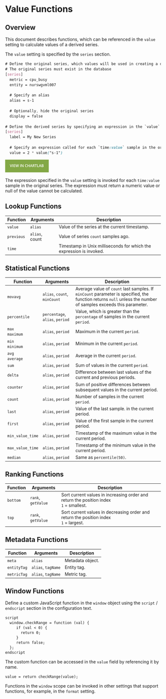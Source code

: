 # Value Functions

## Overview

This document describes functions, which can be referenced in the `value` setting to calculate values of a derived series.

The `value` setting is specified by the `series` section.

```css
# Define the original series, which values will be used in creating a derived (computed) series.
# The original series must exist in the database
[series]
  metric = cpu_busy
  entity = nurswgvml007

  # Specify an alias
  alias = s-1

  # Optionally, hide the original series
  display = false

# Define the derived series by specifying an expression in the `value` setting
[series]
  label = My New Series

  # Specify an expression called for each `time:value` sample in the original series
  value = 2 * value("s-1")
```

[![](./images/button.png)](https://apps.axibase.com/chartlab/ae6323aa)

The expression specified in the `value` setting is invoked for each `time:value` sample in the original series. The expression must return a numeric value or null of the value cannot be calculated.

## Lookup Functions

| Function | Arguments | Description |
|----------|-----------|-------------|
| `value` | `alias` | Value of the series at the current timestamp. |
| `previous` | `alias`, count | Value of series `count` samples ago. |
| `time` |  | Timestamp in Unix milliseconds for which the expression is invoked. |

## Statistical Functions

| Function | Arguments | Description |
|----------|-----------|-------------|
| `movavg` | `alias`, `count`, `minCount` | Average value of `count` last samples. If `minCount` parameter is specified, the function returns `null` unless the number of samples exceeds this parameter. |
| `percentile` | `percentage`, `alias`, `period` |  Value, which is greater than the `percentage` of samples in the current `period`.  |
| `max`<br>`maximum` | `alias`, `period` | Maximum in the current `period`. |
| `min`<br>`minimum` | `alias`, `period` | Minimum in the current `period`. |
| `avg`<br>`average` | `alias`, `period` | Average in the current `period`. |
| `sum` | `alias`, `period` | Sum of values in the current `period`. |
| `delta` | `alias`, `period` | Difference between last values of the current and previous periods. |
| `counter` | `alias`, `period`  | Sum of positive differences between subsequent values in the current period. |
| `count` | `alias`, `period` | Number of samples in the current `period`. |
| `last` | `alias`, `period` | Value of the last sample. in the current period. |
| `first` | `alias`, `period` | Value of the first sample in the current period. |
| `min_value_time` | `alias`, `period` | Timestamp of the maximum value in the current period. |
| `max_value_time` | `alias`, `period` | Timestamp of the minimum value in the current period. |
| `median` | `alias`, `period` | Same as `percentile(50)`. |

## Ranking Functions

| Function | Arguments | Description |
|----------|-----------|-------------|
| `bottom` | `rank`, `getValue` | Sort current values in increasing order and return the position index<br>`1` = smallest. |
| `top` | `rank`, `getValue` | Sort current values in decreasing order and return the position index<br>`1` = largest. |

## Metadata Functions

| Function | Arguments | Description |
|----------|-----------|-------------|
| `meta` | `alias` | Metadata object. |
| `entityTag` | `alias`, `tagName` | Entity tag. |
| `metricTag` | `alias`, `tagName` | Metric tag. |

## Window Functions

Define a custom JavaScript function in the `window` object using the `script` / `endscript` section in the configuration text.

```ls
script
  window.checkRange = function (val) {
     if (val < 0) {
       return 0;
     }
     return false;
  };
endscript
```

The custom function can be accessed in the `value` field by referencing it by name.

```ls
value = return checkRange(value);
```

Functions in the `window` scope can be invoked in other settings that support functions, for example, in the `format` setting.